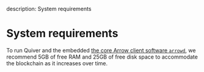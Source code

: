 description: System requirements
<!--- END of page meta data -->

# System requirements

 To run Quiver and the embedded [the core Arrow client software `arrowd`](start-quiver.md), we recommend 5GB of free RAM and 25GB of free disk space to accommodate the blockchain as it increases over time.
